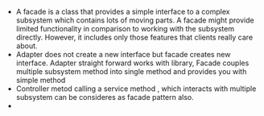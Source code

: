 - A facade is a class that provides a simple interface to a complex subsystem which contains lots of moving parts.
	A facade might provide limited functionality in comparison to working with the subsystem directly.
    However, it includes only those features that clients really care about.
- Adapter does not create a new interface but facade creates new interface. Adapter straight forward works with library,
	Facade couples multiple subsystem method into single method and provides you with simple method
- Controller metod calling a service method , which interacts with multiple subsystem can be consideres as facade pattern also.
- 